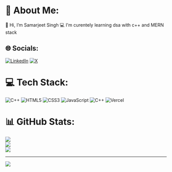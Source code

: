 # 💫 About Me:
👋 Hi, I’m Samarjeet Singh
💻 I'm curentely learning dsa with c++ and MERN stack


## 🌐 Socials:
[![LinkedIn](https://img.shields.io/badge/LinkedIn-%230077B5.svg?logo=linkedin&logoColor=white)](https://www.linkedin.com/in/samarjeet-singh-3b281722a/) [![X](https://img.shields.io/badge/X-black.svg?logo=X&logoColor=white)](https://x.com/SamarjeetS25936) 

# 💻 Tech Stack:
![C++](https://img.shields.io/badge/c++-%2300599C.svg?style=for-the-badge&logo=c%2B%2B&logoColor=white) ![HTML5](https://img.shields.io/badge/html5-%23E34F26.svg?style=for-the-badge&logo=html5&logoColor=white) ![CSS3](https://img.shields.io/badge/css3-%231572B6.svg?style=for-the-badge&logo=css3&logoColor=white) ![JavaScript](https://img.shields.io/badge/javascript-%23323330.svg?style=for-the-badge&logo=javascript&logoColor=%23F7DF1E) ![C++](https://img.shields.io/badge/c++-%2300599C.svg?style=for-the-badge&logo=c%2B%2B&logoColor=white) ![Vercel](https://img.shields.io/badge/vercel-%23000000.svg?style=for-the-badge&logo=vercel&logoColor=white)
# 📊 GitHub Stats:
![](https://github-readme-stats.vercel.app/api?username=sassius&theme=dark&hide_border=false&include_all_commits=false&count_private=false)<br/>
![](https://github-readme-streak-stats.herokuapp.com/?user=sassius&theme=dark&hide_border=false)<br/>
![](https://github-readme-stats.vercel.app/api/top-langs/?username=sassius&theme=dark&hide_border=false&include_all_commits=false&count_private=false&layout=compact)

---
[![](https://visitcount.itsvg.in/api?id=sassius&icon=0&color=0)](https://visitcount.itsvg.in)

<!-- Proudly created with GPRM ( https://gprm.itsvg.in ) -->
